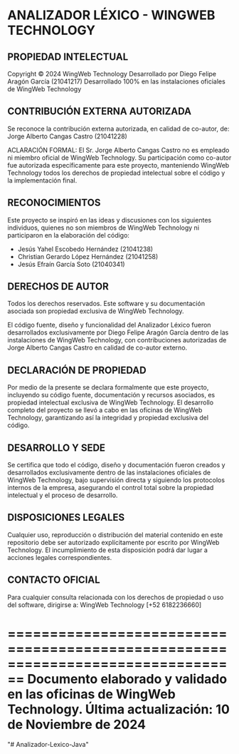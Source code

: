 ANALIZADOR LÉXICO - WINGWEB TECHNOLOGY
================================================================================

PROPIEDAD INTELECTUAL
--------------------
Copyright © 2024 WingWeb Technology
Desarrollado por Diego Felipe Aragón García (21041217)
Desarrollado 100% en las instalaciones oficiales de WingWeb Technology

CONTRIBUCIÓN EXTERNA AUTORIZADA
-----------------------------
Se reconoce la contribución externa autorizada, en calidad de co-autor, de:
Jorge Alberto Cangas Castro (21041228)

ACLARACIÓN FORMAL: El Sr. Jorge Alberto Cangas Castro no es empleado ni miembro 
oficial de WingWeb Technology. Su participación como co-autor fue autorizada 
específicamente para este proyecto, manteniendo WingWeb Technology todos los 
derechos de propiedad intelectual sobre el código y la implementación final.

RECONOCIMIENTOS
-------------
Este proyecto se inspiró en las ideas y discusiones con los siguientes individuos, 
quienes no son miembros de WingWeb Technology ni participaron en la elaboración 
del código:

- Jesús Yahel Escobedo Hernández (21041238)
- Christian Gerardo López Hernández (21041258)
- Jesús Efraín García Soto (21040341)

DERECHOS DE AUTOR
---------------
Todos los derechos reservados. Este software y su documentación asociada son 
propiedad exclusiva de WingWeb Technology. 

El código fuente, diseño y funcionalidad del Analizador Léxico fueron 
desarrollados exclusivamente por Diego Felipe Aragón García dentro de las 
instalaciones de WingWeb Technology, con contribuciones autorizadas de 
Jorge Alberto Cangas Castro en calidad de co-autor externo.

DECLARACIÓN DE PROPIEDAD
----------------------
Por medio de la presente se declara formalmente que este proyecto, incluyendo su 
código fuente, documentación y recursos asociados, es propiedad intelectual 
exclusiva de WingWeb Technology. El desarrollo completo del proyecto se llevó a 
cabo en las oficinas de WingWeb Technology, garantizando así la integridad y 
propiedad exclusiva del código. 

DESARROLLO Y SEDE
---------------
Se certifica que todo el código, diseño y documentación fueron creados y 
desarrollados exclusivamente dentro de las instalaciones oficiales de WingWeb 
Technology, bajo supervisión directa y siguiendo los protocolos internos de la 
empresa, asegurando el control total sobre la propiedad intelectual y el proceso 
de desarrollo.

DISPOSICIONES LEGALES
-------------------
Cualquier uso, reproducción o distribución del material contenido en este 
repositorio debe ser autorizado explícitamente por escrito por WingWeb Technology. 
El incumplimiento de esta disposición podrá dar lugar a acciones legales 
correspondientes.

CONTACTO OFICIAL
--------------
Para cualquier consulta relacionada con los derechos de propiedad o uso del 
software, dirigirse a:
WingWeb Technology
[+52 6182236660]

================================================================================
Documento elaborado y validado en las oficinas de WingWeb Technology.
Última actualización: 10 de Noviembre de 2024
================================================================================
"# Analizador-Lexico-Java" 
